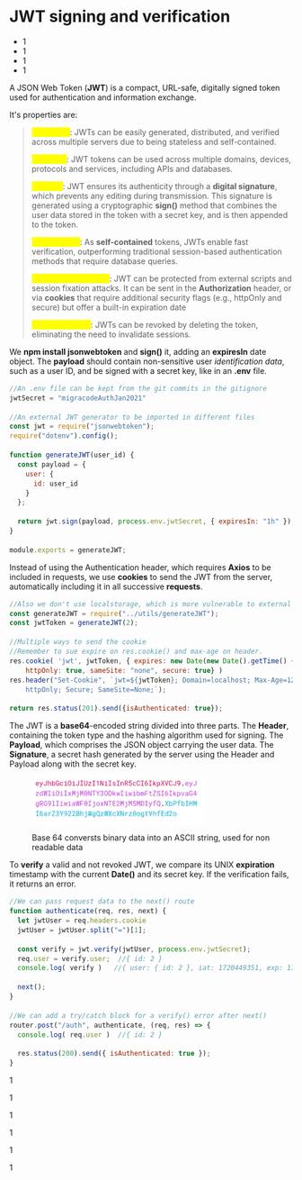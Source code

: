 # JWT signing and verification

* 1
* 1
* 1
* 1

A JSON Web Token (**JWT**) is a compact, URL-safe, digitally signed token used for authentication and information exchange.

It's properties are:

> <mark style="color:yellow;">Scalability</mark>: JWTs can be easily generated, distributed, and verified across multiple servers due to being stateless and self-contained.
>
> <mark style="color:yellow;">Flexibility</mark>: JWT tokens can be used across multiple domains, devices, protocols and services, including APIs and databases.
>
> <mark style="color:yellow;">Security</mark>: JWT ensures its authenticity through a **digital signature**, which prevents any editing during transmission. This signature is generated using a cryptographic **sign()** method that combines the user data stored in the token with a secret key, and is then appended to the token.
>
> <mark style="color:yellow;">Performance</mark>: As **self-contained** tokens, JWTs enable fast verification, outperforming traditional session-based authentication methods that require database queries.
>
> <mark style="color:yellow;">Safe on transmission</mark>: JWT can be protected from external scripts and session fixation attacks. It can be sent in the **Authorization** header, or via **cookies** that require additional security flags (e.g., httpOnly and secure) but offer a built-in expiration date
>
> <mark style="color:yellow;">Easy revocation</mark>: JWTs can be revoked by deleting the token, eliminating the need to invalidate sessions.

We **npm install jsonwebtoken** and **sign()** it, adding an **expiresIn** date object.                                            The **payload** should contain non-sensitive user _identification data_, such as a user ID, and be signed with a secret key, like in an **.env** file.

```jsx
//An .env file can be kept from the git commits in the gitignore
jwtSecret = "migracodeAuthJan2021"

//An external JWT generator to be imported in different files
const jwt = require("jsonwebtoken");
require("dotenv").config();

function generateJWT(user_id) {
  const payload = {
    user: {
      id: user_id
    }
  };

  return jwt.sign(payload, process.env.jwtSecret, { expiresIn: "1h" });
}

module.exports = generateJWT;
```

Instead of using the Authentication header, which requires **Axios** to be included in requests, we use **cookies** to send the JWT from the server, automatically including it in all successive **requests**.

```jsx
//Also we don't use localstorage, which is more vulnerable to external scripts
const generateJWT = require("../utils/generateJWT");
const jwtToken = generateJWT(2);

//Multiple ways to send the cookie
//Remember to sue expire on res.cookie() and max-age on header.
res.cookie( 'jwt', jwtToken, { expires: new Date(new Date().getTime() + 120 * 1000), 
    httpOnly: true, sameSite: "none", secure: true} )
res.header("Set-Cookie", `jwt=${jwtToken}; Domain=localhost; Max-Age=120; 
    httpOnly; Secure; SameSite=None;`);

return res.status(201).send({isAuthenticated: true});
```

The JWT is a **base64**-encoded string divided into three parts.                                                                        The **Header**, containing the token type and the hashing algorithm used for signing.                                 The **Payload**, which comprises the JSON object carrying the user data.                                                      The **Signature**, a secret hash generated by the server using the Header and Payload along with the secret key.

<figure><img src="../../.gitbook/assets/clains.png" alt="" width="308"><figcaption><p>Base 64 conversts binary data into an ASCII string, used for non readable data</p></figcaption></figure>

To **verify** a valid and not revoked JWT, we compare its UNIX **expiration** timestamp with the current **Date()** and its secret key. If the verification fails, it returns an error.

```jsx
//We can pass request data to the next() route
function authenticate(req, res, next) {
  let jwtUser = req.headers.cookie
  jwtUser = jwtUser.split("=")[1];

  const verify = jwt.verify(jwtUser, process.env.jwtSecret);
  req.user = verify.user;  //{ id: 2 }
  console.log( verify )   //{ user: { id: 2 }, iat: 1720449351, exp: 1720452951 }

  next();
}

//We can add a try/catch block for a verify() error after next()
router.post("/auth", authenticate, (req, res) => {
  console.log( req.user )  //{ id: 2 }

  res.status(200).send({ isAuthenticated: true });
}
```

1

1

1

1

1

1
